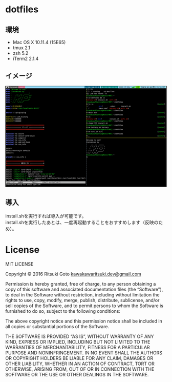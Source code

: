 # dotfiles

## 環境

- Mac OS X 10.11.4 (15E65)
- tmux 2.1
- zsh 5.2
- iTerm2 2.1.4

## イメージ
![image1](https://raw.githubusercontent.com/KawakawaRitsuki/dotfiles/master/image/image1.png)

## 導入
install.shを実行すれば導入が可能です。   
install.shを実行したあとは、一度再起動することをおすすめします（反映のため）。

# License
MIT LICENSE


Copyright © 2016 Ritsuki Goto <kawakawaritsuki.dev@gmail.com>

Permission is hereby granted, free of charge, to any person obtaining a copy of this software and associated documentation files (the “Software”), to deal in the Software without restriction, including without limitation the rights to use, copy, modify, merge, publish, distribute, sublicense, and/or sell copies of the Software, and to permit persons to whom the Software is furnished to do so, subject to the following conditions:

The above copyright notice and this permission notice shall be included in all copies or substantial portions of the Software.

THE SOFTWARE IS PROVIDED “AS IS”, WITHOUT WARRANTY OF ANY KIND, EXPRESS OR IMPLIED, INCLUDING BUT NOT LIMITED TO THE WARRANTIES OF MERCHANTABILITY, FITNESS FOR A PARTICULAR PURPOSE AND NONINFRINGEMENT. IN NO EVENT SHALL THE AUTHORS OR COPYRIGHT HOLDERS BE LIABLE FOR ANY CLAIM, DAMAGES OR OTHER LIABILITY, WHETHER IN AN ACTION OF CONTRACT, TORT OR OTHERWISE, ARISING FROM, OUT OF OR IN CONNECTION WITH THE SOFTWARE OR THE USE OR OTHER DEALINGS IN THE SOFTWARE.
